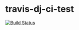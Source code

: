 # travis-dj-ci-test

[![Build Status](https://travis-ci.com/prasang0607/travis-dj-ci-test.svg?branch=master)](https://travis-ci.com/prasang0607/travis-dj-ci-test)
